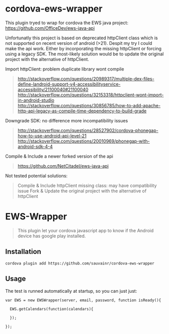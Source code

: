 # cordova-ews-wrapper


This plugin tryed to wrap for cordova the EWS java project: https://github.com/OfficeDev/ews-java-api

Unfortunatly this project is based on deprecated httpClient class which is not supported on recent version of android (>21).
Despit my try I could make the api work. Either by incorporating the missing httpClient or forcing using a legacy SDK.
The most-likely solution would be to update the original project with the alternative of httpClient.

Import httpClient: problem duplicate library wont compile
> http://stackoverflow.com/questions/20989317/multiple-dex-files-define-landroid-support-v4-accessibilityservice-accessibility/21100040#21100040 
> http://stackoverflow.com/questions/32153318/httpclient-wont-import-in-android-studio
> http://stackoverflow.com/questions/30856785/how-to-add-apache-http-api-legacy-as-compile-time-dependency-to-build-grade

Downgrade SDK: no difference more incompatibility issues
> http://stackoverflow.com/questions/28527902/cordova-phonegap-how-to-use-android-api-level-21
> http://stackoverflow.com/questions/20010969/phonegap-with-android-sdk-4-4

Compile & Include a newer forked version of the api
> https://github.com/NetCitadel/ews-java-api

Not tested potential solutions:
> Compile & Include httpClient missing class: may have compatibility issue
> Fork & Update the original project with the alternative of httpClient


EWS-Wrapper
======

> This plugin let your cordova javascript app to know if the Android device has google play installed.


## Installation

    cordova plugin add https://github.com/sauvainr/cordova-ews-wrapper


## Usage

The test is runned automatically at startup, so you can just just:

    var EWS = new EWSWrapper(server, email, password, function isReady(){

      EWS.getCalendars(function(calendars){

      });

    });
